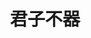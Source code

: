 ﻿---
layout: post
title: 君子不器
category: opinion
description: 君子之思不器，君子之行不器，君子之量不器
---

[Zorrock]:    http://zorrock.github.io  "Zorrck"
